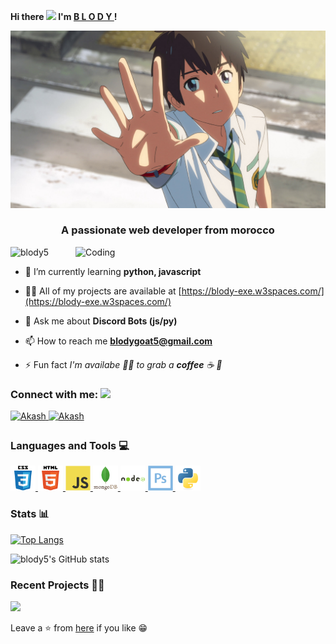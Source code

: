 **Hi there <img src="https://raw.githubusercontent.com/MartinHeinz/MartinHeinz/master/wave.gif" width="30px"> I'm [ B L O D Y ](https://blody5.github.io/)!**
<p align="center">
  <img src="wall.jpg">
</p>
<h3 align="center">A passionate web developer from morocco</h3>
<img align="right" alt="Coding" width="400" src="https://cdn.dribbble.com/users/2131993/screenshots/4948736/thoughtworks-gif_dribbble.gif">
<p align="left"> <img src="https://komarev.com/ghpvc/?username=blody5&label=Profile%20views&color=0e75b6&style=flat" alt="blody5" /> </p>

- 🌱 I’m currently learning **python, javascript**

- 👨‍💻 All of my projects are available at [https://blody-exe.w3spaces.com/](https://blody-exe.w3spaces.com/)

- 💬 Ask me about **Discord Bots (js/py)**

- 📫 How to reach me **blodygoat5@gmail.com**

- ⚡ Fun fact _I'm availabe 🙋‍♂️ to grab a **coffee** ☕ 🙊_

<h3 align="left"> Connect with me: <img src="https://raw.githubusercontent.com/ShahriarShafin/ShahriarShafin/main/Assets/handshake.gif" height="32px"></h3>


  
 <a href="https://github.com/blody5" target="_blank">
<img src=https://img.shields.io/badge/GitHub-100000?style=for-the-badge&logo=github&logoColor=white alt=Akash Shrivastava GitHub style="margin-bottom: 5px;" />
</a>

<a href="https://www.instagram.com/4x___blody/" target="_blank">
<img src=https://img.shields.io/badge/Instagram-E4405F?style=for-the-badge&logo=instagram&logoColor=white alt=Akash Shrivastava Instagram style="margin-bottom: 5px;" />
</a>
                                                                                                                                                 
 
</div>  

<h3 align="left">Languages and Tools 💻</h3>
<p align="left"> <a href="https://www.w3schools.com/css/" target="_blank" rel="noreferrer"> <img src="https://raw.githubusercontent.com/devicons/devicon/master/icons/css3/css3-original-wordmark.svg" alt="css3" width="40" height="40"/> </a> <a href="https://www.w3.org/html/" target="_blank" rel="noreferrer"> <img src="https://raw.githubusercontent.com/devicons/devicon/master/icons/html5/html5-original-wordmark.svg" alt="html5" width="40" height="40"/> </a> <a href="https://developer.mozilla.org/en-US/docs/Web/JavaScript" target="_blank" rel="noreferrer"> <img src="https://raw.githubusercontent.com/devicons/devicon/master/icons/javascript/javascript-original.svg" alt="javascript" width="40" height="40"/> </a> <a href="https://www.mongodb.com/" target="_blank" rel="noreferrer"> <img src="https://raw.githubusercontent.com/devicons/devicon/master/icons/mongodb/mongodb-original-wordmark.svg" alt="mongodb" width="40" height="40"/> </a> <a href="https://nodejs.org" target="_blank" rel="noreferrer"> <img src="https://raw.githubusercontent.com/devicons/devicon/master/icons/nodejs/nodejs-original-wordmark.svg" alt="nodejs" width="40" height="40"/> </a> <a href="https://www.photoshop.com/en" target="_blank" rel="noreferrer"> <img src="https://raw.githubusercontent.com/devicons/devicon/master/icons/photoshop/photoshop-line.svg" alt="photoshop" width="40" height="40"/> </a> <a href="https://www.python.org" target="_blank" rel="noreferrer"> <img src="https://raw.githubusercontent.com/devicons/devicon/master/icons/python/python-original.svg" alt="python" width="40" height="40"/> </a> </p>

<h3 align="left">Stats 📊</h3>

[![Top Langs](https://github-readme-stats.vercel.app/api/top-langs/?username=blody5&layout=compact&theme=neon)](https://github.com/blody5)

![blody5's GitHub stats](https://github-readme-stats.vercel.app/api?username=blody5&show_icons=true&theme=neon)

<h3 align="left">Recent Projects 👨‍💻</h3>
<img src="https://github-readme-stats.vercel.app/api/pin/?username=blody5&repo=Portfolio&show_icons=true&theme=neon">

Leave a ⭐ from [here](https://github.com/blody5/blody5) if you like 😁
